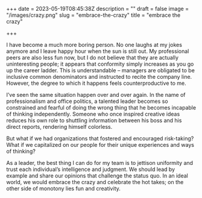 +++
date = 2023-05-19T08:45:38Z
description = ""
draft = false
image = "/images/crazy.png"
slug = "embrace-the-crazy"
title = "embrace the crazy"

+++

I have become a much more boring person. No one laughs at my jokes anymore and I leave happy hour when the sun is still out. My professional peers are also less fun now, but I do not believe that they are actually uninteresting people; it appears that conformity simply increases as you go up the career ladder. This is understandable – managers are obligated to be inclusive common denominators and instructed to recite the company line. However, the degree to which it happens feels counterproductive to me.

I’ve seen the same situation happen over and over again. In the name of professionalism and office politics, a talented leader becomes so constrained and fearful of doing the wrong thing that he becomes incapable of thinking independently. Someone who once inspired creative ideas reduces his own role to shuttling information between his boss and his direct reports, rendering himself colorless.

But what if we had organizations that fostered and encouraged risk-taking? What if we capitalized on our people for their unique experiences and ways of thinking?

As a leader, the best thing I can do for my team is to jettison uniformity and trust each individual’s intelligence and judgment. We should lead by example and share our opinions that challenge the status quo. In an ideal world, we would embrace the crazy and celebrate the hot takes; on the other side of monotony lies fun and creativity.
